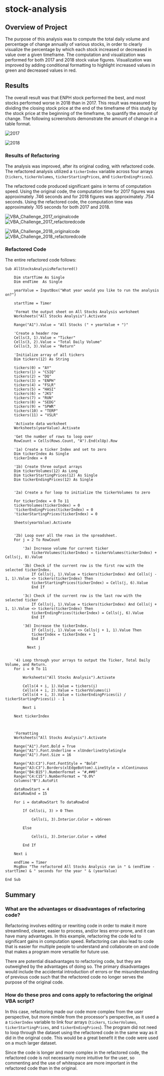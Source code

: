 # stock-analysis

## Overview of Project

The purpose of this analysis was to compute the total daily volume and percentage of change annually of various stocks, in order to clearly visualize the percentage by which each stock increased or decreased in value over a given timeframe. The computation and visualization was performed for both 2017 and 2018 stock value figures. Visualization was improved by adding conditional formatting to highlight increased values in green and decreased values in red.



## Results

The overall result was that ENPH stock performed the best, and most stocks performed worse in 2018 than in 2017. This result was measured by dividing the closing stock price at the end of the timeframe of this study by the stock price at the beginning of the timeframe, to quantify the amount of change. The following screenshots demonstrate the amount of change in a table format.

![2017](https://user-images.githubusercontent.com/100863488/157741105-ec44e04d-1645-42b9-9c41-ade1a2ec075c.png)

![2018](https://user-images.githubusercontent.com/100863488/157741124-72656e2d-41a8-48ec-8852-790f38eaf4fa.png)


### Results of Refactoring

The analysis was improved, after its original coding, with refactored code. The refactored analysis utilized a `tickerIndex` variable across four arrays (`tickers`, `tickerVolumes`, `tickerStartingPrices`, and `tickerEndingPrices`).

The refactored code produced significant gains in terms of computation speed. Using the original code, the computation time for 2017 figures was approximately .746 seconds and for 2018 figures was approximately .754 seconds. Using the refactored code, the computation time was approximately .105 seconds for both 2017 and 2018. 

![VBA_Challenge_2017_originalcode](https://user-images.githubusercontent.com/100863488/157741205-b73e3aed-55e9-40df-9271-838b0f26209d.png)
![VBA_Challenge_2017_refactoredcode](https://user-images.githubusercontent.com/100863488/157741220-a4dcb804-596f-4691-b755-b38af6b6eaf0.png)

![VBA_Challenge_2018_originalcode](https://user-images.githubusercontent.com/100863488/157741229-2e0e1123-1407-406f-bdae-701c4d9092c6.png)
![VBA_Challenge_2018_refactoredcode](https://user-images.githubusercontent.com/100863488/157741244-fd56c5a7-3743-4480-9be8-237cc0799f26.png)


### Refactored Code

The entire refactored code follows: 

```
Sub AllStocksAnalysisRefactored()
    
    Dim startTime As Single
    Dim endTime  As Single

    yearValue = InputBox("What year would you like to run the analysis on?")

    startTime = Timer
    
    'Format the output sheet on All Stocks Analysis worksheet
    Worksheets("All Stocks Analysis").Activate
    
    Range("A1").Value = "All Stocks (" + yearValue + ")"
    
    'Create a header row
    Cells(3, 1).Value = "Ticker"
    Cells(3, 2).Value = "Total Daily Volume"
    Cells(3, 3).Value = "Return"

    'Initialize array of all tickers
    Dim tickers(12) As String
    
    tickers(0) = "AY"
    tickers(1) = "CSIQ"
    tickers(2) = "DQ"
    tickers(3) = "ENPH"
    tickers(4) = "FSLR"
    tickers(5) = "HASI"
    tickers(6) = "JKS"
    tickers(7) = "RUN"
    tickers(8) = "SEDG"
    tickers(9) = "SPWR"
    tickers(10) = "TERP"
    tickers(11) = "VSLR"
    
    'Activate data worksheet
    Worksheets(yearValue).Activate
    
    'Get the number of rows to loop over
    RowCount = Cells(Rows.Count, "A").End(xlUp).Row
    
    '1a) Create a ticker Index and set to zero
    Dim tickerIndex As Single
    tickerIndex = 0

    '1b) Create three output arrays
    Dim tickerVolumes(12) As Long
    Dim tickerStartingPrices(12) As Single
    Dim tickerEndingPrices(12) As Single

    
    '2a) Create a for loop to initialize the tickerVolumes to zero
    
    For tickerIndex = 0 To 11
    tickerVolumes(tickerIndex) = 0
    'tickerEndingPrices(tickerIndex) = 0
    'tickerStartingPrices(tickerIndex) = 0
    
    Sheets(yearValue).Activate
    
     
    '2b) Loop over all the rows in the spreadsheet.
    For j = 2 To RowCount
    
        '3a) Increase volume for current ticker
            tickerVolumes(tickerIndex) = tickerVolumes(tickerIndex) + Cells(j, 8).Value
        
        '3b) Check if the current row is the first row with the selected tickerIndex.
            If Cells(j, 1).Value = tickers(tickerIndex) And Cells(j - 1, 1).Value <> tickers(tickerIndex) Then
            tickerStartingPrices(tickerIndex) = Cells(j, 6).Value
            End If
        
        '3c) Check if the current row is the last row with the selected ticker
            If Cells(j, 1).Value = tickers(tickerIndex) And Cells(j + 1, 1).Value <> tickers(tickerIndex) Then
            tickerEndingPrices(tickerIndex) = Cells(j, 6).Value
            End If
            
        '3d) Increase the tickerIndex.
            If Cells(j, 1).Value <> Cells(j + 1, 1).Value Then
            tickerIndex = tickerIndex + 1
            End If
             
          Next j
   
    
    '4) Loop through your arrays to output the Ticker, Total Daily Volume, and Return.
    For i = 0 To 11
   
        Worksheets("All Stocks Analysis").Activate
        
        Cells(4 + i, 1).Value = tickers(i)
        Cells(4 + i, 2).Value = tickerVolumes(i)
        Cells(4 + i, 3).Value = tickerEndingPrices(i) / tickerStartingPrices(i) - 1
        
        Next i
    
    Next tickerIndex
  
   
    
    'Formatting
    Worksheets("All Stocks Analysis").Activate
    
    Range("A1").Font.Bold = True
    Range("A1").Font.Underline = xlUnderlineStyleSingle
    Range("A1").Font.Size = 16
    
    Range("A3:C3").Font.FontStyle = "Bold"
    Range("A3:C3").Borders(xlEdgeBottom).LineStyle = xlContinuous
    Range("B4:B15").NumberFormat = "#,##0"
    Range("C4:C15").NumberFormat = "0.0%"
    Columns("B").AutoFit

    dataRowStart = 4
    dataRowEnd = 15

    For i = dataRowStart To dataRowEnd
        
        If Cells(i, 3) > 0 Then
            
            Cells(i, 3).Interior.Color = vbGreen
            
        Else
        
            Cells(i, 3).Interior.Color = vbRed
            
        End If
        
    Next i
 
    endTime = Timer
    MsgBox "The refactored All Stocks Analysis ran in " & (endTime - startTime) & " seconds for the year " & (yearValue)

End Sub
```



## Summary

### What are the advantages or disadvantages of refactoring code?
Refactoring involves editing or rewriting code in order to make it more streamlined, clearer, easier to process, and/or less error-prone, and it can have many advantages. In this example, refactoring the code led to significant gains in computation speed. Refactoring can also lead to code that is easier for multiple people to understand and collaborate on and code that makes a program more versatile for future use.

There are potential disadvantages to refactoring code, but they are outweighed by the advantages of doing so. The primary disadvantages would include the accidental introduction of errors or the misunderstanding of previous code such that the refactored code no longer serves the purpose of the original code. 


### How do these pros and cons apply to refactoring the original VBA script?
In this case, refactoring made our code more complex from the user perspective, but more nimble from the processor's perspective, as it used a a `tickerIndex` variable to link four arrays (`tickers`, `tickerVolumes`, `tickerStartingPrices`, and `tickerEndingPrices`). The program did not need to loop through the dataset using the refactored code in the same way as it did in the original code. This would be a great benefit it the code were used on a much larger dataset.

Since the code is longer and more complex in the refactored code, the refactored code is not necessarily more intuitive for the user, so commenting and the use of whitespace are more important in the refactored code than in the original.


